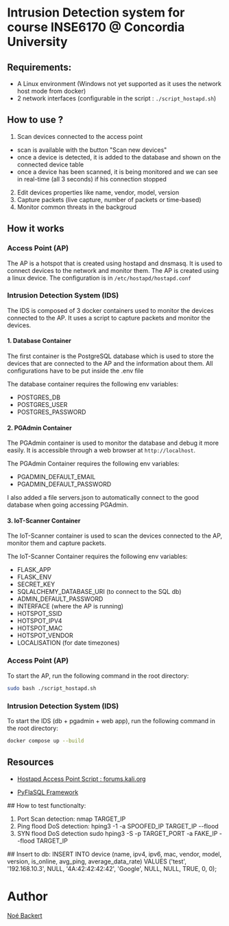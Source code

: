 # Intrusion Detection system for course INSE6170 @ Concordia University

## Requirements:
- A Linux environment (Windows not yet supported as it uses the network host mode from docker)
- 2 network interfaces (configurable in the script : `./script_hostapd.sh`)


## How to use ?
1. Scan devices connected to the access point
- scan is available with the button "Scan new devices"
- once a device is detected, it is added to the database and shown on the connected device table
- once a device has been scanned, it is being monitored and we can see in real-time (all 3 seconds) if his connection stopped 
2. Edit devices properties like name, vendor, model, version
3. Capture packets (live capture, number of packets or time-based)
4. Monitor common threats in the backgroud

## How it works

### Access Point (AP)
The AP is a hotspot that is created using hostapd and dnsmasq. It is used to connect devices to the network and monitor them. 
The AP is created using a linux device. 
The configuration is in `/etc/hostapd/hostapd.conf` 

### Intrusion Detection System (IDS)
The IDS is composed of 3 docker containers used to monitor the devices connected to the AP. It uses a script to capture packets and monitor the devices. 

#### 1. Database Container
The first container is the PostgreSQL database which is used to store the devices that are connected to the AP and the information about them.
All configurations have to be put inside the .env file

The database container requires the following env variables:
- POSTGRES_DB
- POSTGRES_USER
- POSTGRES_PASSWORD

#### 2. PGAdmin Container
The PGAdmin container is used to monitor the database and debug it more easily. It is accessible through a web browser at `http://localhost`.

The PGAdmin Container requires the following env variables:
- PGADMIN_DEFAULT_EMAIL
- PGADMIN_DEFAULT_PASSWORD

I also added a file servers.json to automatically connect to the good database when going accessing PGAdmin.

#### 3. IoT-Scanner Container
The IoT-Scanner container is used to scan the devices connected to the AP, monitor them and capture packets.

The IoT-Scanner Container requires the following env variables:
- FLASK_APP
- FLASK_ENV
- SECRET_KEY
- SQLALCHEMY_DATABASE_URI (to connect to the SQL db)
- ADMIN_DEFAULT_PASSWORD
- INTERFACE (where the AP is running)
- HOTSPOT_SSID
- HOTSPOT_IPV4
- HOTSPOT_MAC
- HOTSPOT_VENDOR
- LOCALISATION (for date timezones)



### Access Point (AP)
To start the AP, run the following command in the root directory:

```sh
sudo bash ./script_hostapd.sh
```

### Intrusion Detection System (IDS)
To start the IDS (db + pgadmin + web app), run the following command in the root directory:

```sh
docker compose up --build
```

## Resources
- [Hostapd Access Point Script : forums.kali.org](https://forums.kali.org/archived/showthread.php?154696-Setting-up-Kali-as-a-Router-Wireless-Access-Point)

- [PyFlaSQL Framework](https://github.com/noebackert/PyFlaSQL-Framework)

## How to test functionalty:

1. Port Scan detection:
    nmap TARGET_IP 
2. Ping flood DoS detection:
    hping3 -1 -a SPOOFED_IP TARGET_IP --flood
3. SYN flood DoS detection
    sudo hping3 -S -p TARGET_PORT -a FAKE_IP --flood TARGET_IP


## Insert to db:
INSERT INTO device (name, ipv4, ipv6, mac, vendor, model, version, is_online, avg_ping, average_data_rate)
VALUES ('test', '192.168.10.3', NULL, '4A:42:42:42:42', 'Google', NULL, NULL, TRUE, 0, 0);


# Author
[Noé Backert](mailto:noe.backert@gmail.com)